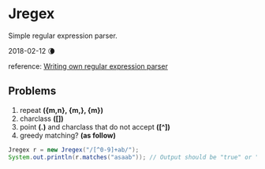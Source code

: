 # Jregex
Simple regular expression parser.

2018-02-12 :waning_crescent_moon:

reference: [Writing own regular expression parser](https://www.codeproject.com/Articles/5412/Writing-own-regular-expression-parser)

## Problems
1. repeat **({m,n}, {m,}, {m})**  
2. charclass **([])**
3. point **(.)** and charclass that do not accept **([^])**
4. greedy matching? **(as follow)**
```java
Jregex r = new Jregex("/[^0-9]+ab/");
System.out.println(r.matches("asaab")); // Output should be "true" or "false"?
```
